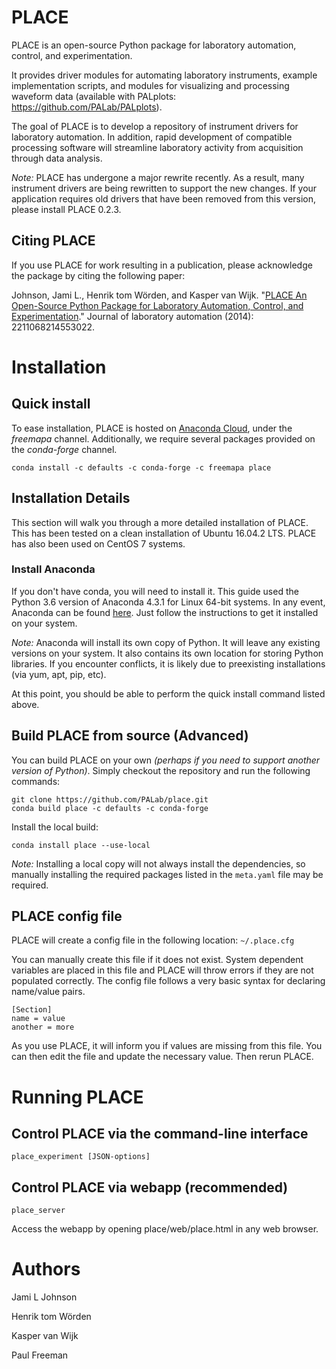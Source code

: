 
# PLACE 

PLACE is an open-source Python package for laboratory automation, control, and
experimentation.  

It provides driver modules for automating laboratory instruments, example
implementation scripts, and modules for visualizing and processing waveform
data (available with PALplots: https://github.com/PALab/PALplots).

The goal of PLACE is to develop a repository of instrument drivers for
laboratory automation.  In addition, rapid development of compatible processing
software will streamline laboratory activity from acquisition through data
analysis.

*Note:* PLACE has undergone a major rewrite recently. As a result, many
instrument drivers are being rewritten to support the new changes. If your
application requires old drivers that have been removed from this version,
please install PLACE 0.2.3.

## Citing PLACE
If you use PLACE for work resulting in a publication, please acknowledge the
package by citing the following paper:

Johnson, Jami L., Henrik tom Wörden, and Kasper van Wijk. "[PLACE An
Open-Source Python Package for Laboratory Automation, Control, and
Experimentation](http://jla.sagepub.com/content/20/1/10)." Journal of
laboratory automation (2014): 2211068214553022.

# Installation

## Quick install

To ease installation, PLACE is hosted on [Anaconda
Cloud](https://anaconda.org), under the *freemapa* channel. Additionally, we
require several packages provided on the *conda-forge* channel.

```
conda install -c defaults -c conda-forge -c freemapa place
```

## Installation Details

This section will walk you through a more detailed installation of PLACE. This
has been tested on a clean installation of Ubuntu 16.04.2 LTS. PLACE has also
been used on CentOS 7 systems.

### Install Anaconda

If you don't have conda, you will need to install it. This guide used the
Python 3.6 version of Anaconda 4.3.1 for Linux 64-bit systems. In any event,
Anaconda can be found [here](https://www.continuum.io/downloads). Just follow
the instructions to get it installed on your system.

*Note:* Anaconda will install its own copy of Python. It will leave any
existing versions on your system. It also contains its own location for storing
Python libraries. If you encounter conflicts, it is likely due to preexisting
installations (via yum, apt, pip, etc).

At this point, you should be able to perform the quick install command listed
above.

## Build PLACE from source (Advanced)

You can build PLACE on your own *(perhaps if you need to support another
version of Python)*. Simply checkout the repository and run the following
commands:

```
git clone https://github.com/PALab/place.git
conda build place -c defaults -c conda-forge
```

Install the local build:

```
conda install place --use-local
```

*Note:* Installing a local copy will not always install the dependencies, so
manually installing the required packages listed in the `meta.yaml` file may be
required.

## PLACE config file

PLACE will create a config file in the following location: `~/.place.cfg`

You can manually create this file if it does not exist. System dependent
variables are placed in this file and PLACE will throw errors if they are not
populated correctly. The config file follows a very basic syntax for declaring
name/value pairs.

```
[Section]
name = value
another = more
```

As you use PLACE, it will inform you if values are missing from this file. You
can then edit the file and update the necessary value. Then rerun PLACE.

# Running PLACE

## Control PLACE via the command-line interface

```
place_experiment [JSON-options]
```

## Control PLACE via webapp (recommended)

```
place_server
```

Access the webapp by opening place/web/place.html in any web browser.

# Authors

Jami L Johnson

Henrik tom Wörden

Kasper van Wijk

Paul Freeman

